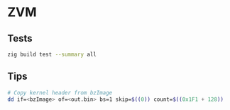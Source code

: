 # ZVM

## Tests

```bash
zig build test --summary all
```

## Tips

```bash
# Copy kernel header from bzImage
dd if=<bzImage> of=<out.bin> bs=1 skip=$((0)) count=$((0x1F1 + 128))
```
